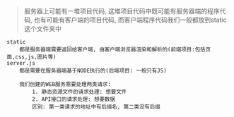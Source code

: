 > 服务器上可能有一堆项目代码, 这堆项目代码中既可能有服务器端的程序代码, 也有可能有客户端的项目代码, 而客户端程序代码我们一般都放到static这个文件夹中

```
static
    都是服务器端需要返回给客户端, 由客户端浏览器渲染和解析的(前端项目:包括页面,css,js,图片等)
server.js
    都是需要在服务器端基于NODE执行的(后端项目: 一般只有JS)

    我们创建的WEB服务需要处理两类请求:
        1. 静态资源文件的请求处理: 想要文件
        2. API接口的请求处理: 想要数据
        区别: 第一类请求的地址中有后缀名, 第二类没有后缀
```